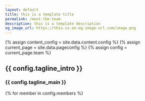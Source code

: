```yaml
---
layout: default
title: this is a template title
permalink: /meet-the-team
description: this is a template description
og_image_url: https://this-is-an-og-image-url.com/image.png
---
```

{% assign content_config = site.data.content.config %}
{% assign current_page = site.data.pageconfig %}
{% assign config = current_page.team %}

  <div class="content-wrapper">
    <!-- .content-wrapper -->
    <section class="wrapper bg-light">
        <div class="container py-14 py-md-16">
            <div class="row mb-3">
            <div class="col-md-10 col-lg-12 col-xl-10 col-xxl-9 mx-auto text-center">
                <h2 class="fs-15 text-uppercase text-muted mb-3">{{ config.tagline_intro }}</h2>
                <h3 class="display-4 mb-7 px-lg-19 px-xl-18">{{ config.tagline_main }}</h3>
            </div>
            <!--/column -->
            </div>
            <!--/.row -->
            <div class="row grid-view gx-md-8 gx-xl-10 gy-8 gy-lg-8">
                {% for member in config.members %}
                <div class="col-md-6 col-lg-3">
                    <div class="position-relative">
                    <div class="shape rounded bg-soft-blue rellax d-md-block" data-rellax-speed="0" style="bottom: -0.75rem; right: -0.75rem; width: 98%; height: 98%; z-index:0"></div>
                    <div class="card">
                        <figure class="card-img-top"><img class="img-fluid" src="{{ member.image_src }}" srcset="{{ member.image_src }}" alt="" /></figure>
                        <div class="card-body px-6 py-5">
                        <h4 class="mb-1">{{ member.name }}</h4>
                        <p class="mb-0">{{ member.role }}</p>
                        </div>
                        <!--/.card-body -->
                    </div>
                    <!-- /.card -->
                    </div>
                    <!-- /div -->
                </div>
                {% endfor %}
                <!--/column -->
            </div>
            <!--/.row -->
        </div>
        <!-- /.container -->
    </section>
    <!-- /section -->
  </div>
  <!-- /.content-wrapper -->